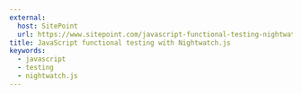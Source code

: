 ```yaml
---
external:
  host: SitePoint
  url: https://www.sitepoint.com/javascript-functional-testing-nightwatch-js/
title: JavaScript functional testing with Nightwatch.js
keywords:
  - javascript
  - testing
  - nightwatch.js
---
```

